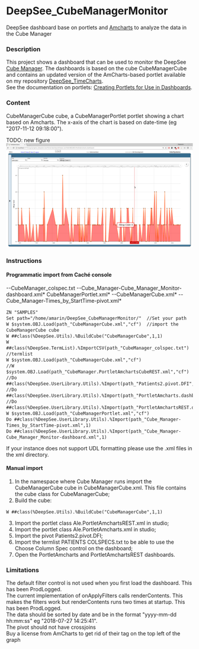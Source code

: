 # DeepSee_CubeManagerMonitor
DeepSee dashboard base on portlets and [Amcharts](https://www.amcharts.com/) to analyze the data in the Cube Manager


### Description
This project shows a dashboard that can be used to monitor the DeepSee [Cube Manager](https://docs.intersystems.com/latest/csp/docbook/DocBook.UI.Page.cls?KEY=D2IMP_ch_current#D2IMP_current_cubemgr). The dashboards is based on the cube CubeManagerCube and contains an updated version of the AmCharts-based portlet available on my repository [DeepSee_TimeCharts](https://github.com/aless80/DeepSee_TimeCharts).  
See the documentation on portlets: [Creating Portlets for Use in Dashboards](http://docs.intersystems.com/latest/csp/docbook/DocBook.UI.Page.cls?KEY=D2IMP_ch_portlets).

### Content
CubeManagerCube cube, a CubeManagerPortlet portlet showing a chart based on Amcharts. The x-axis of the chart is based on date-time (eg "2017-11-12 09:18:00").

TODO: new figure
![Alt Text](https://github.com/aless80/DeepSee_TimeCharts/blob/master/img/TimeAmchart.png)


### Instructions
#### Programmatic import from Caché console



--CubeManager_colspec.txt
--Cube_Manager-Cube_Manager_Monitor-dashboard.xml*
CubeManagerPortlet.xml*
--CubeManagerCube.xml*
--Cube_Manager-Times_by_StartTime-pivot.xml*


```
ZN "SAMPLES"
Set path="/home/amarin/DeepSee_CubeManagerMonitor/"  //Set your path
W $system.OBJ.Load(path_"CubeManagerCube.xml","cf")  //import the CubeManagerCube cube
W ##class(%DeepSee.Utils).%BuildCube("CubeManagerCube",1,1)
W ##class(%DeepSee.TermList).%ImportCSV(path_"CubeManager_colspec.txt") //termlist
W $system.OBJ.Load(path_"CubeManagerCube.xml","cf")
//W $system.OBJ.Load(path_"CubeManager.PortletAmchartsCubeREST.xml","cf")
//Do ##class(%DeepSee.UserLibrary.Utils).%Import(path_"Patients2.pivot.DFI",1)
//Do ##class(%DeepSee.UserLibrary.Utils).%Import(path_"PortletAmcharts.dashboard.DFI",1)
//Do ##class(%DeepSee.UserLibrary.Utils).%Import(path_"PortletAmchartsREST.dashboard.DFI",1)
W $system.OBJ.Load(path_"CubeManagerPortlet.xml","cf")
Do ##class(%DeepSee.UserLibrary.Utils).%Import(path_"Cube_Manager-Times_by_StartTime-pivot.xml",1)
Do ##class(%DeepSee.UserLibrary.Utils).%Import(path_"Cube_Manager-Cube_Manager_Monitor-dashboard.xml",1)
```

If your instance does not support UDL formatting please use the .xml files in the xml directory.

#### Manual import
1) In the namespace where Cube Manager runs import the CubeManagerCube cube in CubeManagerCube.xml. This file contains the cube class for CubeManagerCube;
2) Build the cube:
```
W ##class(%DeepSee.Utils).%BuildCube("CubeManagerCube",1,1)
```
3) Import the portlet class Ale.PortletAmchartsREST.xml in studio;
4) Import the portlet class Ale.PortletAmcharts.xml in studio;
5) Import the pivot Patients2.pivot.DFI;
6) Import the termlist PATIENTS COLSPECS.txt to be able to use the Choose Column Spec control on the dashboard;
7) Open the PortletAmcharts and PortletAmchartsREST dashboards.


### Limitations
The default filter control is not used when you first load the dashboard. This has been ProdLogged.  
The current implementation of onApplyFilters calls renderContents. This makes the filters work but renderContents runs two times at startup. This has been ProdLogged.  
The data should be sorted by date and be in the format "yyyy-mm-dd hh:mm:ss" eg "2018-07-27 14:25:41".  
The pivot should not have crossjoins  
Buy a license from AmCharts to get rid of their tag on the top left of the graph
